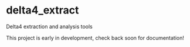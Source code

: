 # delta4_extract
Delta4 extraction and analysis tools

This project is early in development, check back soon for documentation!
